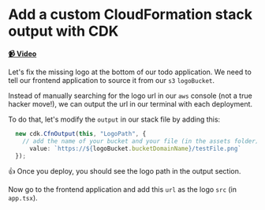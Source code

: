 # Add a custom CloudFormation stack output with CDK

**[📹 Video](https://egghead.io/lessons/aws-add-a-custom-cloudformation-stack-output-with-cdk)**

Let's fix the missing logo at the bottom of our todo application. We need to tell our frontend application to source it from our `s3` `logoBucket`.

Instead of manually searching for the logo url in our `aws` console (not a true hacker move!), we can output the url in our terminal with each deployment.

To do that, let's modify the `output` in our stack file by adding this:
```ts
  new cdk.CfnOutput(this, "LogoPath", {
    // add the name of your bucket and your file (in the assets folder)
      value: `https://${logoBucket.bucketDomainName}/testFile.png`
  });
```

👍 Once you deploy, you should see the logo path in the output section.

Now go to the frontend application and add this `url` as the logo `src` (in `app.tsx`).